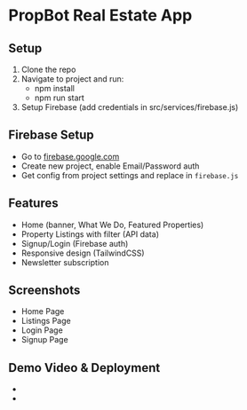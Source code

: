 # PropBot Real Estate App

## Setup

1. Clone the repo
2. Navigate to project and run:
   - npm install
   - npm run start
3. Setup Firebase (add credentials in src/services/firebase.js)

## Firebase Setup

- Go to [firebase.google.com](https://firebase.google.com/)
- Create new project, enable Email/Password auth
- Get config from project settings and replace in `firebase.js`

## Features

- Home (banner, What We Do, Featured Properties)
- Property Listings with filter (API data)
- Signup/Login (Firebase auth)
- Responsive design (TailwindCSS)
- Newsletter subscription

## Screenshots

- Home Page
- Listings Page
- Login Page
- Signup Page

## Demo Video & Deployment

- [Drive Link]: YOUR_DRIVE_LINK
- [Live Demo]: YOUR_LIVE_LINK
